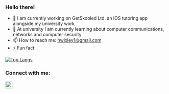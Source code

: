 ### Hello there!

- 🔭 I am currently working on GetSkooled Ltd. an iOS tutoring app alongside my university work
- 🌱 At university I am currently learning about computer communications, networks and computer security
- 📫 How to reach me: hwixley1@gmail.com
- ⚡ Fun fact:

[![Top Langs](https://github-readme-stats.vercel.app/api/top-langs/?username=hwixley&layout=compact&langs_count=4)](https://github.com/anuraghazra/github-readme-stats)

### Connect with me:
[<img align="left" alt="hwixley | LinkedIn" width="22px" src="https://cdn.jsdelivr.net/npm/simple-icons@v3/icons/linkedin.svg" >][linkedin]

<br>

[linkedin]: https://www.linkedin.com/in/harry-wixley/
